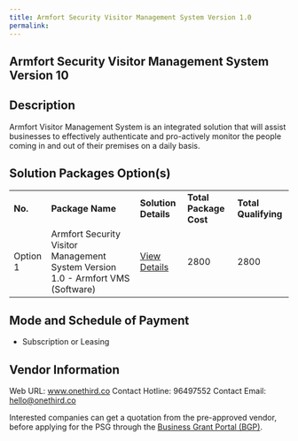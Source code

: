 ```yaml
---
title: Armfort Security Visitor Management System Version 1.0
permalink: 
---
```


## Armfort Security Visitor Management System Version 10

## Description

Armfort Visitor Management System is an integrated solution that will assist businesses to effectively authenticate and pro-actively monitor the people coming in and out of their premises on a daily basis.

## Solution Packages Option(s)

<table>
<tr>
<td><b>No.</b></td>
<td><b>Package Name</b></td>
<td><b>Solution Details</b></td>
<td><b>Total Package Cost</b></td>
<td><b>Total Qualifying</b></td>
</tr>
<tr>
<td>Option 1</td>
<td>Armfort Security Visitor Management System Version 1.0 - Armfort VMS (Software)</td>
<td><a href='https://www.gobusiness.gov.sg/images/psg/20200646_Desensitised_Annex_3_Part_2.pdf'>View Details</a></td>
<td>2800</td>
<td>2800</td>
</tr>
</table>

## Mode and Schedule of Payment

 - Subscription or Leasing

## Vendor Information

 Web URL: www.onethird.co 
Contact Hotline: 96497552 
Contact Email: hello@onethird.co 


Interested companies can get a quotation from the pre-approved vendor, before applying for the PSG through the <a href='https://www.businessgrants.gov.sg/'>Business Grant Portal (BGP)</a>.
